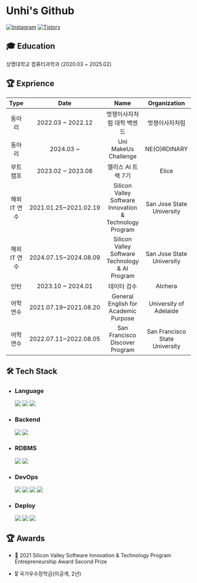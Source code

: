 <!--


태크스택은
<img src="https://img.shields.io/badge/쓰고자하는_텍스트-컬러코드?style=flat-square&logo=simpleicons에서_아이콘이름&logoColor=white"/></a>
https://simpleicons.org/

🎨 love green 💚 🌲 🍏 📗 🥬
# :raising_hand_woman: My Portfolio :raising_hand_woman:
https://delirious-voyage-074.notion.site/Arongsnuna-a110a123bf8e41a2b674ae1a46e06044 
  :mortar_board: Student of Sangmyung Univ.<br/>
  [![solved.ac tier](http://mazassumnida.wtf/api/v2/generate_badge?boj=unhipark)](https://solved.ac/unhipark)
-->

# Unhi's Github

[![Instagram](https://img.shields.io/badge/Instagram-E4405F?style=round-square&logo=Instagram&logoColor=white&link=https://www.instagram.com/arongsnuna/)](https://www.instagram.com/arongsnuna/)
[![Tistory](https://img.shields.io/badge/Tistory-000000?style=round-square&logo=Tistory&logoColor=white&link=https://arongsnuna.tistory.com/)](https://arongsnuna.tistory.com/)

## 🎓 Education
상명대학교 컴퓨터과학과 (2020.03 ~ 2025.02)

## :trophy: Exprience

|  Type  |       Date        |           Name            |      Organization   |
| :----: |:-----------------:|:-------------------------:| :-------------: |
| 동아리 | 2022.03 ~ 2022.12 |         멋쟁이사자처럼 대학 백엔드          |     멋쟁이사자처럼  |
| 동아리 | 2024.03 ~  |         Uni MakeUs Challenge         |   NE(O)RDINARY   | 
| 부트캠프 | 2023.02 ~ 2023.08 |     엘리스 AI 트랙 7기            |    Elice |
|해외 IT 연수|2021.01.25~2021.02.19|Silicon Valley Software Innovation & Technology Program|San Jose State University|
|해외 IT 연수|2024.07.15~2024.08.09|Silicon Valley Software Technology & AI Program|San Jose State University|
| 인턴 | 2023.10 ~ 2024.01 | 데이터 검수 |  Alchera  | 
|어학연수|2021.07.19~2021.08.20|General English for Academic Purpose |University of Adelaide|
|어학연수|2022.07.11~2022.08.05|San Francisco Discover Program|San Francisco State University|



## :hammer_and_wrench: Tech Stack

* ### Language
  <img src="https://img.shields.io/badge/Python-3766AB?style=round-square&logo=Python&logoColor=white"/>
  <img src="https://img.shields.io/badge/C-A8B9CC?style=round-square&logo=C&logoColor=white"/>
  <img src="https://img.shields.io/badge/JavaScript-F7DF1E?style=round-square&logo=javascript&logoColor=white"/>

* ### Backend
  <img src="https://img.shields.io/badge/Node.js-5FA04E?style=round-square&logo=nodedotjs&logoColor=white"/>
  <img src="https://img.shields.io/badge/Django-092E20?style=round-square&logo=Django&logoColor=white"/>
  
* ### RDBMS
  <img src="https://img.shields.io/badge/MySQL-4479A1?style=round-square&logo=MySQL&logoColor=white"/>
  <img src="https://img.shields.io/badge/MongoDB-47A248?style=round-square&logo=mongodb&logoColor=white"/>

* ### DevOps
  <img src="https://img.shields.io/badge/Git-F05032?style=round-square&logo=Git&logoColor=white"/>
  <img src="https://img.shields.io/badge/GitHub-181717?style=round-square&logo=github&logoColor=white"/>
  <img src="https://img.shields.io/badge/GitHub%20Actions-2088FF?style=round-square&logo=githubactions&logoColor=white"/>
  <img src="https://img.shields.io/badge/Docker-2496ED?style=round-square&logo=Docker&logoColor=white"/>

* ### Deploy
  <img src="https://img.shields.io/badge/AWS-232F3E?style=round-square&logo=amazonaws&logoColor=white"/>
  <img src="https://img.shields.io/badge/EC2-FF9900?style=round-square&logo=amazonec2&logoColor=white"/>
  <img src="https://img.shields.io/badge/RDS-527FFF?style=round-square&logo=amazonrds&logoColor=white"/>

## 🏆 Awards 
- 🥈 2021 Silicon Valley Software Innovation & Technology Program Entrepreneurship Award Second Prize <br/>
- 🎖️ 국가우수장학금(이공계, 2년)


  <!--

  # 💻 Coding Activities 💻

  ![Anurag's github stats](https://github-readme-stats.vercel.app/api?username=arongsnuna&show_icons=true&theme=vue)

<br/>
-->
